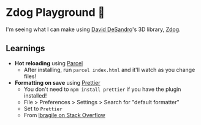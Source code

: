 # Zdog Playground 🐶

I'm seeing what I can make using [David DeSandro](https://desandro.com/)'s 3D library, [Zdog](https://zzz.dog/).

## Learnings

- **Hot reloading** using [Parcel](https://parceljs.org/)
  - After installing, run `parcel index.html` and it'll watch as you change files!
- **Formatting on save** using [Prettier](https://prettier.io/)
  - You don't need to `npm install prettier` if you have the plugin installed!
  - File > Preferences > Settings > Search for "default formatter"
  - Set to `Prettier`
  - From [lbragile on Stack Overflow](https://stackoverflow.com/a/64273353)
